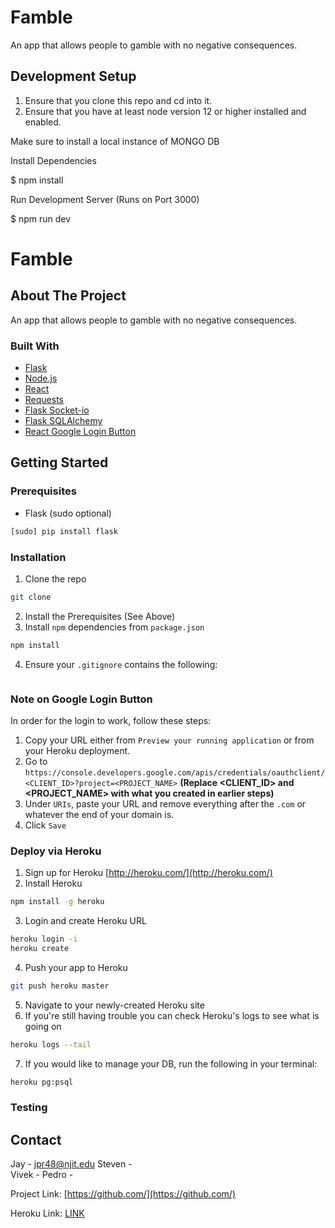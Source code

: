 # Famble

An app that allows people to gamble with no negative consequences.

## Development Setup

1. Ensure that you clone this repo and cd into it.
1. Ensure that you have at least node version 12 or higher installed and enabled.

Make sure to install a local instance of MONGO DB

Install Dependencies

  $ npm install

Run Development Server (Runs on Port 3000)

  $ npm run dev
# Famble

## About The Project

An app that allows people to gamble with no negative consequences.

### Built With

* [Flask](https://flask.palletsprojects.com/en/1.1.x/)
* [Node.js](https://nodejs.org/en/docs/)
* [React](https://reactjs.org/docs/getting-started.html)
* [Requests](https://requests.readthedocs.io/en/master/)
* [Flask Socket-io](https://flask-socketio.readthedocs.io/en/latest/)
* [Flask SQLAlchemy](http://flask-sqlalchemy.pocoo.org/2.1/)
* [React Google Login Button](https://www.npmjs.com/package/react-google-login)

## Getting Started


### Prerequisites
* Flask (sudo optional)
```sh
[sudo] pip install flask
```

### Installation
1. Clone the repo
```sh
git clone 
```
2. Install the Prerequisites (See Above)
3. Install `npm` dependencies from `package.json`
```sh
npm install
```
4. Ensure your `.gitignore` contains the following:
```txt

```

### Note on Google Login Button
In order for the login to work, follow these steps:  
1. Copy your URL either from `Preview your running application` or from your Heroku deployment. 
2. Go to `https://console.developers.google.com/apis/credentials/oauthclient/<CLIENT_ID>?project=<PROJECT_NAME>` **(Replace <CLIENT_ID> and <PROJECT_NAME> with what you created in earlier steps)**
3. Under `URIs`, paste your URL and remove everything after the `.com` or whatever the end of your domain is.
4. Click `Save`

### Deploy via Heroku
1. Sign up for Heroku [http://heroku.com/](http://heroku.com/)
2. Install Heroku
```sh
npm install -g heroku
```
3. Login and create Heroku URL
```sh
heroku login -i
heroku create
```
4. Push your app to Heroku
```sh
git push heroku master
```
5. Navigate to your newly-created Heroku site
6. If you're still having trouble you can check Heroku's logs to see what is going on
```sh
heroku logs --tail
```
7. If you would like to manage your DB, run the following in your terminal:
```sh
heroku pg:psql
```

### Testing


## Contact

Jay - jpr48@njit.edu
Steven -  
Vivek -
Pedro - 

Project Link: [https://github.com/](https://github.com/)

Heroku Link: [LINK](LINK)
